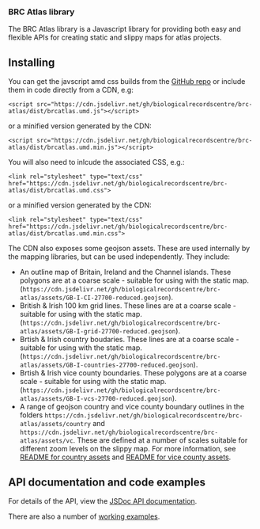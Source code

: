 ### BRC Atlas library
The BRC Atlas library is a Javascript library for providing both easy and flexible APIs for creating static and slippy maps for atlas projects.

## Installing
You can get the javscript amd css builds from 
the [GitHub repo](https://github.com/BiologicalRecordsCentre/brc-atlas/tree/master/dist)
or include them in code directly from a CDN, e.g:
```
<script src="https://cdn.jsdelivr.net/gh/biologicalrecordscentre/brc-atlas/dist/brcatlas.umd.js"></script>
```
or a minified version generated by the CDN:
```
<script src="https://cdn.jsdelivr.net/gh/biologicalrecordscentre/brc-atlas/dist/brcatlas.umd.min.js"></script>
```
You will also need to inlcude the associated CSS, e.g.:
```
<link rel="stylesheet" type="text/css" href="https://cdn.jsdelivr.net/gh/biologicalrecordscentre/brc-atlas/dist/brcatlas.umd.css">
```
or a minified version generated by the CDN:
```
<link rel="stylesheet" type="text/css" href="https://cdn.jsdelivr.net/gh/biologicalrecordscentre/brc-atlas/dist/brcatlas.umd.min.css">
```
The CDN also exposes some geojson assets. These are used internally by the mapping libraries, but can be used independently. They include:

- An outline map of Britain, Ireland and the Channel islands. These polygons are at a coarse scale - suitable for using with the static map. (```https://cdn.jsdelivr.net/gh/biologicalrecordscentre/brc-atlas/assets/GB-I-CI-27700-reduced.geojson```).
- British & Irish 100 km grid lines. These lines are at a coarse scale - suitable for using with the static map. (```https://cdn.jsdelivr.net/gh/biologicalrecordscentre/brc-atlas/assets/GB-I-grid-27700-reduced.geojson```).
- Brtish & Irish country boudaries. These lines are at a coarse scale - suitable for using with the static map. (```https://cdn.jsdelivr.net/gh/biologicalrecordscentre/brc-atlas/assets/GB-I-countries-27700-reduced.geojson```).
- Brtish & Irish vice county boundaries. These polygons are at a coarse scale - suitable for using with the static map. (```https://cdn.jsdelivr.net/gh/biologicalrecordscentre/brc-atlas/assets/GB-I-vcs-27700-reduced.geojson```).
- A range of geojson country and vice county boundary outlines in the folders ```https://cdn.jsdelivr.net/gh/biologicalrecordscentre/brc-atlas/assets/country``` and ```https://cdn.jsdelivr.net/gh/biologicalrecordscentre/brc-atlas/assets/vc```. These are defined at a number of scales suitable for different zoom levels on the slippy map. For more information, see [README for country assets](https://github.com/BiologicalRecordsCentre/brc-atlas/tree/master/assets/country) and [README for vice county assets](https://github.com/BiologicalRecordsCentre/brc-atlas/tree/master/assets/vc).

## API documentation and code examples
For details of the API, view the [JSDoc API documentation](https://biologicalrecordscentre.github.io/brc-atlas/docs/api/).

There are also a number of [working examples](https://biologicalrecordscentre.github.io/brc-atlas/docs/).
